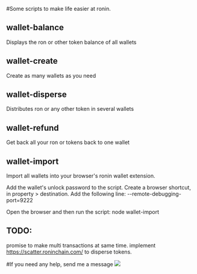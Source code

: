#Some scripts to make life easier at ronin.

## wallet-balance
Displays the ron or other token balance of all wallets

## wallet-create
Create as many wallets as you need

## wallet-disperse
Distributes ron or any other token in several wallets

## wallet-refund
Get back all your ron or tokens back to one wallet

## wallet-import
Import all wallets into your browser's ronin wallet extension.

Add the wallet's unlock password to the script.
Create a browser shortcut, in property > destination. Add the following line:
--remote-debugging-port=9222

Open the browser and then run the script:
node wallet-import

## TODO:
promise to make multi transactions at same time.
implement https://scatter.roninchain.com/ to disperse tokens.

#If you need any help, send me a message
<a href="https://discord.gg/rPXc3hURCr" target="_blank"><img src="https://discordapp.com/api/guilds/549714552007295006/widget.png"></a>
